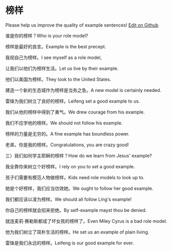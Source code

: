 # 榜样

Please help us improve the quality of example sentences! [Edit on Github](https://github.com/jiyushe/jiyu-example-sentence-source/blob/main/chinese/bangyang.md)

<p><span class="chinese">谁是你的榜样？</span><span class="english">Who is your role model?</span></p>

<p><span class="chinese">榜样是最好的良言。</span><span class="english">Example is the best precept.</span></p>

<p><span class="chinese">我视自己为榜样。</span><span class="english">I see myself as a role model,</span></p>

<p><span class="chinese">让我们以他们为榜样生活。</span><span class="english">Let us live by their example.</span></p>

<p><span class="chinese">他们以美国为榜样。</span><span class="english">They look to the United States.</span></p>

<p><span class="chinese">建造一个新的生态城作为榜样是当务之急。</span><span class="english">A new model is certainly needed.</span></p>

<p><span class="chinese">雷锋为我们树立了良好的榜样。</span><span class="english">Leifeng set a good example to us.</span></p>

<p><span class="chinese">我们从他的榜样中得到了勇气。</span><span class="english">We drew courage from his example.</span></p>

<p><span class="chinese">我们不应学他的榜样。</span><span class="english">We should not follow his example.</span></p>

<p><span class="chinese">榜样的力量是无穷的。</span><span class="english">A fine example has boundless power.</span></p>

<p><span class="chinese">老弟，你是我的榜样。</span><span class="english">Congratulations, you are crazy good!</span></p>

<p><span class="chinese">三〉我们如何学主耶稣的榜样？</span><span class="english">How do we learn from Jesus' example?</span></p>

<p><span class="chinese">我全靠你来树立个好榜样。</span><span class="english">I rely on you to set a good example.</span></p>

<p><span class="chinese">孩子们需要有模范人物做榜样。</span><span class="english">Kids need role models to look up to.</span></p>

<p><span class="chinese">她是个好榜样，我们应当仿效她。</span><span class="english">We ought to follow her good example.</span></p>

<p><span class="chinese">我们都应该以凌为榜样。</span><span class="english">We should all follow Ling's example!</span></p>

<p><span class="chinese">你自己的榜样就会招来拒绝。</span><span class="english">By self-example mayst thou be denied.</span></p>

<p><span class="chinese">就连麦莉·赛勒斯都成了坏女孩的榜样了。</span><span class="english">Even Miley Cyrus is a bad role model.</span></p>

<p><span class="chinese">他为我们树立了简朴生活的榜样。</span><span class="english">He set us an example of plain living.</span></p>

<p><span class="chinese">雷锋是我们永远的榜样。</span><span class="english">Leifeng is our good example for ever.</span></p>

